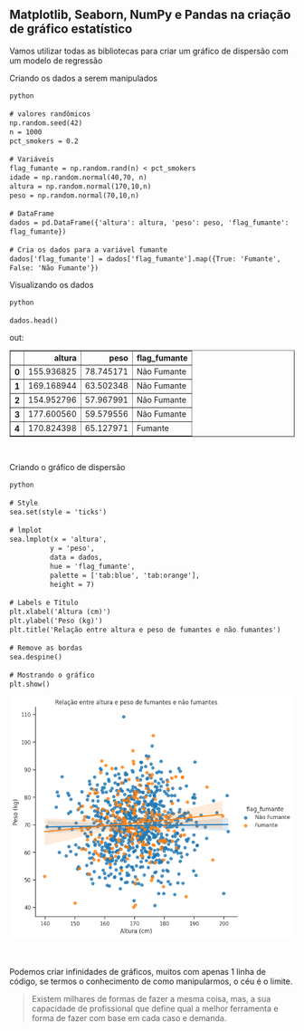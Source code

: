 
## Matplotlib, Seaborn, NumPy e Pandas na criação de gráfico estatístico

Vamos utilizar todas as bibliotecas para criar um gráfico de dispersão com um modelo de regressão


Criando os dados a serem manipulados
```
python

# valores randômicos
np.random.seed(42)
n = 1000
pct_smokers = 0.2

# Variáveis
flag_fumante = np.random.rand(n) < pct_smokers
idade = np.random.normal(40,70, n)
altura = np.random.normal(170,10,n)
peso = np.random.normal(70,10,n)

# DataFrame
dados = pd.DataFrame({'altura': altura, 'peso': peso, 'flag_fumante': flag_fumante})

# Cria os dados para a variável fumante
dados['flag_fumante'] = dados['flag_fumante'].map({True: 'Fumante', False: 'Não Fumante'})
```

Visualizando os dados
```
python

dados.head()
```

out:

<div>
<style scoped>
    .dataframe tbody tr th:only-of-type {
        vertical-align: middle;
    }

    .dataframe tbody tr th {
        vertical-align: top;
    }

    .dataframe thead th {
        text-align: right;
    }
</style>
<table border="1" class="dataframe">
  <thead>
    <tr style="text-align: right;">
      <th></th>
      <th>altura</th>
      <th>peso</th>
      <th>flag_fumante</th>
    </tr>
  </thead>
  <tbody>
    <tr>
      <th>0</th>
      <td>155.936825</td>
      <td>78.745171</td>
      <td>Não Fumante</td>
    </tr>
    <tr>
      <th>1</th>
      <td>169.168944</td>
      <td>63.502348</td>
      <td>Não Fumante</td>
    </tr>
    <tr>
      <th>2</th>
      <td>154.952796</td>
      <td>57.967991</td>
      <td>Não Fumante</td>
    </tr>
    <tr>
      <th>3</th>
      <td>177.600560</td>
      <td>59.579556</td>
      <td>Não Fumante</td>
    </tr>
    <tr>
      <th>4</th>
      <td>170.824398</td>
      <td>65.127971</td>
      <td>Fumante</td>
    </tr>
  </tbody>
</table>
</div>

<br>

Criando o gráfico de dispersão
```
python

# Style
sea.set(style = 'ticks')

# lmplot
sea.lmplot(x = 'altura',
          y = 'peso',
          data = dados,
          hue = 'flag_fumante',
          palette = ['tab:blue', 'tab:orange'],
          height = 7)

# Labels e Título
plt.xlabel('Altura (cm)')
plt.ylabel('Peso (kg)')
plt.title('Relação entre altura e peso de fumantes e não fumantes')

# Remove as bordas
sea.despine()

# Mostrando o gráfico
plt.show()
```


<img src="../assets/b875660a-c3f8-4255-b2b3-a638c65509c8.png" style='width: 550px;'>
    

<br>
<br>
<br>


Podemos criar infinidades de gráficos, muitos com apenas 1 linha de código, se termos o conhecimento de como manipularmos, o céu é o limite.

> Existem milhares de formas de fazer a mesma coisa, mas, a sua capacidade de profissional que define qual a melhor ferramenta e forma de fazer com base em cada caso e demanda.
    


